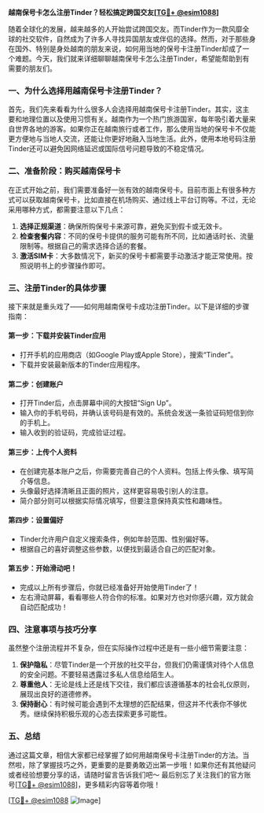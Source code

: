 **越南保号卡怎么注册Tinder？轻松搞定跨国交友[[TG💪+ @esim1088](https://t.me/s/esim1088)]**

随着全球化的发展，越来越多的人开始尝试跨国交友。而Tinder作为一款风靡全球的社交软件，自然成为了许多人寻找异国朋友或伴侣的选择。然而，对于那些身在国外、特别是身处越南的朋友来说，如何用当地的保号卡注册Tinder却成了一个难题。今天，我们就来详细聊聊越南保号卡怎么注册Tinder，希望能帮助到有需要的朋友们。

### 一、为什么选择用越南保号卡注册Tinder？

首先，我们先来看看为什么很多人会选择用越南保号卡注册Tinder。其实，这主要和地理位置以及使用习惯有关。越南作为一个热门旅游国家，每年吸引着大量来自世界各地的游客。如果你正在越南旅行或者工作，那么使用当地的保号卡不仅能更方便地与当地人交流，还能让你更好地融入当地生活。此外，使用本地号码注册Tinder还可以避免因网络延迟或国际信号问题导致的不稳定情况。

### 二、准备阶段：购买越南保号卡

在正式开始之前，我们需要准备好一张有效的越南保号卡。目前市面上有很多种方式可以获取越南保号卡，比如直接在机场购买、通过线上平台订购等。不过，无论采用哪种方式，都需要注意以下几点：

1. **选择正规渠道**：确保所购保号卡来源可靠，避免买到假卡或无效卡。
2. **检查套餐内容**：不同的保号卡提供的服务可能有所不同，比如通话时长、流量限制等。根据自己的需求选择合适的套餐。
3. **激活SIM卡**：大多数情况下，新买的保号卡都需要手动激活才能正常使用。按照说明书上的步骤操作即可。

### 三、注册Tinder的具体步骤

接下来就是重头戏了——如何用越南保号卡成功注册Tinder。以下是详细的步骤指南：

#### 第一步：下载并安装Tinder应用
- 打开手机的应用商店（如Google Play或Apple Store），搜索“Tinder”。
- 下载并安装最新版本的Tinder应用程序。

#### 第二步：创建账户
- 打开Tinder后，点击屏幕中间的大按钮“Sign Up”。
- 输入你的手机号码，并确认该号码是有效的。系统会发送一条验证码短信到你的手机上。
- 输入收到的验证码，完成验证过程。

#### 第三步：上传个人资料
- 在创建完基本账户之后，你需要完善自己的个人资料。包括上传头像、填写简介等信息。
- 头像最好选择清晰且正面的照片，这样更容易吸引别人的注意。
- 简介部分则可以根据实际情况填写，但要注意保持真实性和趣味性。

#### 第四步：设置偏好
- Tinder允许用户自定义搜索条件，例如年龄范围、性别偏好等。
- 根据自己的喜好调整这些参数，以便找到最适合自己的匹配对象。

#### 第五步：开始滑动吧！
- 完成以上所有步骤后，你就已经准备好开始使用Tinder了！
- 左右滑动屏幕，看看哪些人符合你的标准。如果对方也对你感兴趣，双方就会自动匹配成功！

### 四、注意事项与技巧分享

虽然整个注册流程并不复杂，但在实际操作过程中还是有一些小细节需要注意：

1. **保护隐私**：尽管Tinder是一个开放的社交平台，但我们仍需谨慎对待个人信息的安全问题。不要轻易透露过多私人信息给陌生人。
2. **尊重他人**：无论是线上还是线下交往，我们都应该遵循基本的社会礼仪原则，展现出良好的道德修养。
3. **保持耐心**：有时候可能会遇到不太理想的匹配结果，但这并不代表你不够优秀。继续保持积极乐观的心态去探索更多可能性。

### 五、总结

通过这篇文章，相信大家都已经掌握了如何用越南保号卡注册Tinder的方法。当然啦，除了掌握技巧之外，更重要的是要勇敢迈出第一步哦！如果你还有其他疑问或者经验想要分享的话，请随时留言告诉我们吧～ 最后别忘了关注我们的官方账号[[TG💪+ @esim1088](https://t.me/s/esim1088)]，更多精彩内容等着你哦！

[[TG💪+ @esim1088](https://t.me/s/esim1088) ![Image](https://i.postimg.cc/4NQfJmqS/Snipaste-2025-05-13-00-14-12.png)]